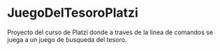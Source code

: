 # JuegoDelTesoroPlatzi
Proyecto del curso de Platzi donde a traves de la linea de comandos se juega a un juego de busqueda del tesoro.
